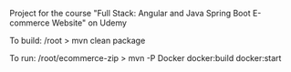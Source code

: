 Project for the course "Full Stack: Angular and Java Spring Boot E-commerce Website" on Udemy

To build:
/root > mvn clean package

To run:
/root/ecommerce-zip > mvn -P Docker docker:build docker:start
